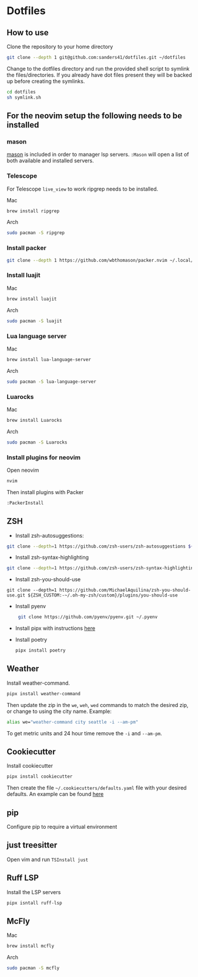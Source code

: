 # Dotfiles

## How to use

Clone the repository to your home directory

```sh
git clone --depth 1 git@github.com:sanders41/dotfiles.git ~/dotfiles
```

Change to the dotfiles directory and run the provided shell script to symlink the files/directories.
If you already have dot files present they will be backed up before creating the symlinks.

```sh
cd dotfiles
sh symlink.sh
```

## For the neovim setup the following needs to be installed

### mason

[mason](https://github.com/williamboman/mason.nvim) is included in order to
manager lsp servers. `:Mason` will open a list of both available and installed servers.

### Telescope

For Telescope `live_view` to work ripgrep needs to be installed.

Mac

```sh
brew install ripgrep
```

Arch

```sh
sudo pacman -S ripgrep
```

### Install packer

```sh
git clone --depth 1 https://github.com/wbthomason/packer.nvim ~/.local/share/nvim/site/pack/packer/start/packer.nvim
```

### Install luajit

Mac

```sh
brew install luajit
```

Arch

```sh
sudo pacman -S luajit
```

### Lua language server

Mac

```sh
brew install lua-language-server
```

Arch

```sh
sudo pacman -S lua-language-server
```

### Luarocks

Mac

```sh
brew install Luarocks
```

Arch

```sh
sudo pacman -S Luarocks
```

### Install plugins for neovim

Open neovim

```sh
nvim
```

Then install plugins with Packer

```sh
:PackerInstall
```


## ZSH

- Install zsh-autosuggestions:

```sh
git clone --depth=1 https://github.com/zsh-users/zsh-autosuggestions ${ZSH_CUSTOM:-~/.oh-my-zsh/custom}/plugins/zsh-autosuggestions
```

- Install zsh-syntax-highlighting

```sh
git clone --depth=1 https://github.com/zsh-users/zsh-syntax-highlighting.git ${ZSH_CUSTOM:-~/.oh-my-zsh/custom}/plugins/zsh-syntax-highlighting
```

- Install zsh-you-should-use

```
git clone --depth=1 https://github.com/MichaelAquilina/zsh-you-should-use.git ${ZSH_CUSTOM:-~/.oh-my-zsh/custom}/plugins/you-should-use
```

- Install pyenv

  ```sh
   git clone https://github.com/pyenv/pyenv.git ~/.pyenv
  ```

- Install pipx with instructions [here](https://github.com/pypa/pipx)
- Install poetry

  ```sh
  pipx install poetry
  ```

## Weather

Install weather-command.

```sh
pipx install weather-command
```

Then update the zip in the `we`, `weh`, `wed` commands to match the desired zip, or change
to using the city name. Example:

```sh
alias we="weather-command city seattle -i --am-pm"
```

To get metric units and 24 hour time remove the `-i` and `--am-pm`.

## Cookiecutter

Install cookiecutter

```sh
pipx install cookiecutter
```

Then create the file `~/.cookiecutters/defaults.yaml` file with your desired defaults. An example
can be found [here](https://cookiecutter.readthedocs.io/en/1.7.0/advanced/user_config.html)

## pip

Configure pip to require a virtual environment

## just treesitter

Open vim and run `TSInstall just`

## Ruff LSP

Install the LSP servers

```sh
pipx isntall ruff-lsp
```

## McFly

Mac

```sh
brew install mcfly
```

Arch

```sh
sudo pacman -S mcfly
```
